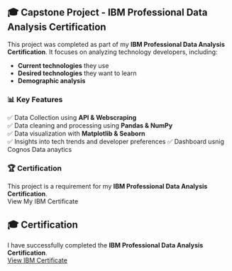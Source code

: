 ## 🎓 Capstone Project - IBM Professional Data Analysis Certification
This project was completed as part of my **IBM Professional Data Analysis Certification**. It focuses on analyzing technology developers, including:
- **Current technologies** they use
- **Desired technologies** they want to learn
- **Demographic analysis** 

### 📊 Key Features
✅ Data Collection using **API & Webscraping**\
✅ Data cleaning and processing using **Pandas & NumPy**\
✅ Data visualization with **Matplotlib & Seaborn**\
✅ Insights into tech trends and developer preferences
✅ Dashboard usnig Cognos Data anaytics

### 🏆 Certification

This project is a requirement for my **IBM Professional Data Analysis Certification**.\
View My IBM Certificate
## 🎓 Certification  
I have successfully completed the **IBM Professional Data Analysis Certification**.  
[View IBM Certificate](certificate.pdf)


